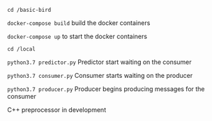 `cd /basic-bird`

`docker-compose build` build the docker containers

`docker-compose up` to start the docker containers

`cd /local`

`python3.7 predictor.py` Predictor start waiting on the consumer

`python3.7 consumer.py` Consumer starts waiting on the producer

`python3.7 producer.py` Producer begins producing messages for the consumer

C++ preprocessor in development
